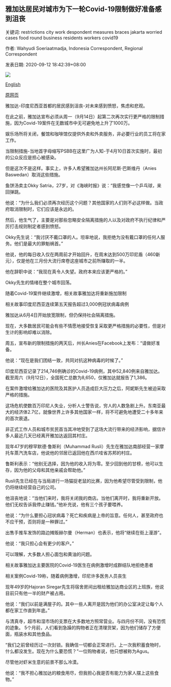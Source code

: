 ## 雅加达居民对城市为下一轮Covid-19限制做好准备感到沮丧

关键词: restrictions city work despondent measures braces jakarta worried cases food round business residents workers covid19

作者: Wahyudi Soeriaatmadja, Indonesia Correspondent, Regional Correspondent

发表日期: 2020-09-12 18:42:39+08:00

![](https://www.straitstimes.com/sites/default/files/styles/x_large/public/articles/2020/09/12/tl-jakarta-e-120920.jpg?itok=pcrsII-P)

[English](Jakarta%20residents%20despondent%20as%20city%20braces%20itself%20for%20another%20round%20of%20Covid-19%20restrictions.md)

[原网页](https://www.straitstimes.com/asia/se-asia/jakarta-residents-despondent-as-city-braces-itself-for-another-round-of-covid-19)

雅加达-印度尼西亚首都的居民感到沮丧-对未来感到愤怒，焦虑和悲观。

在此之前，雅加达宣布必须从周一（9月14日）起第二次再次实行更严格的限制措施，因为Covid-19案件在无数城市中无可避免地上升了1000万。

娱乐场所将关闭，餐馆和咖啡馆仅提供外卖和外卖服务，非必要行业的员工将在家工作。

当限制措施-当地首字母缩写PSBB在这里广为人知-于4月10日首次实施时，最初的公众反应是担心被感染。

但是这次不是这样。事实上，许多人希望雅加达州长阿尼斯·巴斯维丹（Anies Baswedan）取消这些措施。

鱼饼汤卖主Okky Satria，27岁，对《海峡时报》说：“我感觉像一个乒乓球，来回弹跳。

他说：“为什么我们必须再次经历这个问题？其他国家的人们则不必这样做。当政府取消限制时，它们应该是永远的。

然后，他生气了，主要是对那些忽略安全隔离措施的人以及对政府不执行纪律和严厉打击规则制定者感到愤怒。

Okky先生说：“我讨厌不戴口罩的人。坦率地说，我拒绝为没有戴口罩的任何人服务。他们是最大的罪魁祸首。”

他说，他的每日收入仅在两周前才开始回升，在周末达到500万印尼盾（460新元），仅是他在三月份大流行席卷这座城市之前所赚取的一半。

他在辞职中说：“我现在真令人失望。政府本来应该更严格的。”

Okky先生的情绪在整个城市回荡。

随着Covid-19案件继续激增，相关故事雅加达将重新施加限制

相关故事印度尼西亚连续第五天报告超过3,000例冠状病毒病例

雅加达从6月4日开始放宽限制，但仍保持社会隔离措施。

现在，大多数居民可能会有些不情愿地接受恢复采取更严格措施的必要性，但是对生计的影响却难以消除。

周五，宣布新的限制措施的两天后，州长Anies在Facebook上发布：“请做好准备。

他说：“现在是我们团结一致，共同对抗这种病毒的时候了。”

印度尼西亚记录了214,746例确诊的Covid-19病例，其中52,840例来自雅加达。截至周六（9月12日），全国死亡总数为8,650，仅雅加达就报告了1,386。

在案件激增给雅加达的医院及其医护人员造成巨大压力之后，阿妮斯先生被迫采取严格的措施。

这场危机使数百万印尼人失业，分析人士警告说，穷人的人数急剧上升。东南亚最大的经济体2.7亿，就像世界上许多其他国家一样，将不可避免地遭受二十多年来的首次衰退。

非正式工作人员和城市贫民首当其冲地受到了这场大流行带来的经济影响，据信许多人最近几天已经离开雅加达返回其村庄。

现年47岁的穆罕默德·鲁斯利（Muhammad Rusli）先生在雅加达南部经营一家摩托车蒸汽洗车店，他说他的邻居已返回他在西爪哇省苏邦的村庄。

鲁斯利表示：“他别无选择，因为他的收入将为零。至少回到他的甘榜，他可以生存，因为他的父母和其他亲戚会帮助他。”

Rusli先生已经在与当局进行一场猫捉老鼠的比赛，因为他希望尽管受到限制，他仍将继续经营自己的公司。

他沮丧地说：“当他们来时，我将关闭我的商店。当他们离开时，我将重新开放。他们无权告诉我停止赚钱。”他补充说，他有三个孩子要喂养。

他说：“为什么要担心冠状病毒？死亡和疾病是上帝的旨意。任何人，甚至政府也不应干预，否则将是一种罪过。”

出售手推车发饰的路边摊贩赫尔曼（Herman）也表示，他将“继续在街上漫游”。

他说：“我只担心会有更少的客户。”

可以理解，大多数人担心面包和黄油的问题。

相关故事雅加达主要医院的Covid-19医生在病例激增时成群结队地拒绝患者

相关案例Covid-19称，随着病例激增，印尼许多医务人员丧生

现年49岁的Hajoran Siregar先生将宿舍房间出租给雅加达商业区的上班族，他说目前只有他一半的财产被占用。

他说：“我们以前是满屋子的。其中一些人离开是因为他们的办公室决定让每个人都在家工作直到年底。”

与清真寺，超市和湿市场的支票在大多数地方照常营业。与四月份不同，没有恐慌的迹象。 5个月前，人们看到急躁的购物者正在清理货架，因为他们储存了方便面，瓶装水和其他食品。

“我们之前曾经历过一次封锁。我确信一切都会正常进行。上一次我积蓄食物时，什么都没发生。现在为什么要恐慌？”一位购物者说，他只想被称为Agus。

尽管他对虾米生意的前景不那么冷漠。

他说：“我不担心雅加达的粮食用尽，但我担心我是否有能力为家人摆上这些食物。”